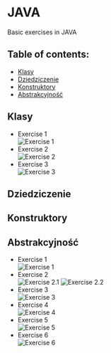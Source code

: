 # JAVA
Basic exercises in JAVA
## Table of contents:
* [Klasy](#klasy)
* [Dziedziczenie](#dziedziczenie)
* [Konstruktory](#konstruktory)
* [Abstrakcyjność](#abstrakcyjność)

## Klasy
* Exercise 1 <br>
![Exercise 1](https://github.com/PatrykPawlowicz/JAVA/blob/master/Java/Klasy%201.png?raw=true)
* Exercise 2 <br>
![Exercise 2](https://github.com/PatrykPawlowicz/JAVA/blob/master/Java/Klasy%202.png?raw=true)
* Exercise 3 <br>
![Exercise 3](https://github.com/PatrykPawlowicz/JAVA/blob/master/Java/Klasy%203.png?raw=true)
## Dziedziczenie
## Konstruktory
## Abstrakcyjność
* Exercise 1 <br>
![Exercise 1](https://github.com/PatrykPawlowicz/JAVA/blob/master/Java/Abstakcyjno%C5%9B%C4%87%201.png?raw=true)
* Exercise 2 <br>
![Exercise 2.1](https://github.com/PatrykPawlowicz/JAVA/blob/master/Java/Abstrakcyjno%C5%9B%C4%87%202.2.png?raw=true)
![Exercise 2.2](https://github.com/PatrykPawlowicz/JAVA/blob/master/Java/Abstrakcyjno%C5%9B%C4%87%202.2.png?raw=true)
* Exercise 3 <br>
![Exercise 3](https://github.com/PatrykPawlowicz/JAVA/blob/master/Java/Abtrakcyjno%C5%9B%C4%87%203.png?raw=true)
* Exercise 4 <br>
![Exercise 4](https://github.com/PatrykPawlowicz/JAVA/blob/master/Java/Abtrakcyjno%C5%9B%C4%87%204.png?raw=true)
* Exercise 5 <br>
![Exercise 5](https://github.com/PatrykPawlowicz/JAVA/blob/master/Java/Abtrakcyjno%C5%9B%C4%87%205.png?raw=true)
* Exercise 6 <br>
![Exercise 6](https://github.com/PatrykPawlowicz/JAVA/blob/master/Java/Abtrakcyjno%C5%9B%C4%87%206.png?raw=true)
